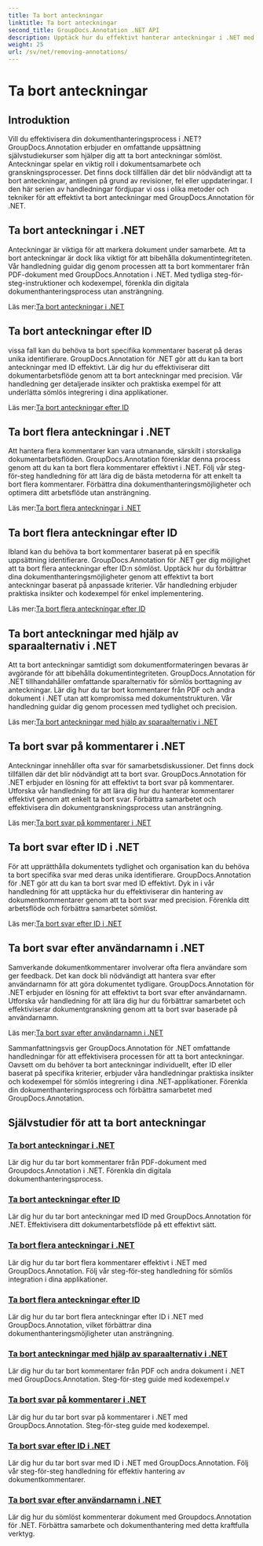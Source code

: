 ```yaml
---
title: Ta bort anteckningar
linktitle: Ta bort anteckningar
second_title: GroupDocs.Annotation .NET API
description: Upptäck hur du effektivt hanterar anteckningar i .NET med självstudier för GroupDocs.Annotation. Effektivisera ditt dokumentarbetsflöde och förbättra samarbetet sömlöst.
weight: 25
url: /sv/net/removing-annotations/
---
```


# Ta bort anteckningar

## Introduktion

Vill du effektivisera din dokumenthanteringsprocess i .NET? GroupDocs.Annotation erbjuder en omfattande uppsättning självstudiekurser som hjälper dig att ta bort anteckningar sömlöst. Anteckningar spelar en viktig roll i dokumentsamarbete och granskningsprocesser. Det finns dock tillfällen där det blir nödvändigt att ta bort anteckningar, antingen på grund av revisioner, fel eller uppdateringar. I den här serien av handledningar fördjupar vi oss i olika metoder och tekniker för att effektivt ta bort anteckningar med GroupDocs.Annotation för .NET.

## Ta bort anteckningar i .NET
Anteckningar är viktiga för att markera dokument under samarbete. Att ta bort anteckningar är dock lika viktigt för att bibehålla dokumentintegriteten. Vår handledning guidar dig genom processen att ta bort kommentarer från PDF-dokument med GroupDocs.Annotation i .NET. Med tydliga steg-för-steg-instruktioner och kodexempel, förenkla din digitala dokumenthanteringsprocess utan ansträngning.

 Läs mer:[Ta bort anteckningar i .NET](./remove-annotations/)

## Ta bort anteckningar efter ID
vissa fall kan du behöva ta bort specifika kommentarer baserat på deras unika identifierare. GroupDocs.Annotation för .NET gör att du kan ta bort anteckningar med ID effektivt. Lär dig hur du effektiviserar ditt dokumentarbetsflöde genom att ta bort anteckningar med precision. Vår handledning ger detaljerade insikter och praktiska exempel för att underlätta sömlös integrering i dina applikationer.

 Läs mer:[Ta bort anteckningar efter ID](./remove-annotations-by-id/)

## Ta bort flera anteckningar i .NET
Att hantera flera kommentarer kan vara utmanande, särskilt i storskaliga dokumentarbetsflöden. GroupDocs.Annotation förenklar denna process genom att du kan ta bort flera kommentarer effektivt i .NET. Följ vår steg-för-steg handledning för att lära dig de bästa metoderna för att enkelt ta bort flera kommentarer. Förbättra dina dokumenthanteringsmöjligheter och optimera ditt arbetsflöde utan ansträngning.

 Läs mer:[Ta bort flera anteckningar i .NET](./remove-multiple-annotations/)

## Ta bort flera anteckningar efter ID
Ibland kan du behöva ta bort kommentarer baserat på en specifik uppsättning identifierare. GroupDocs.Annotation för .NET ger dig möjlighet att ta bort flera anteckningar efter ID:n sömlöst. Upptäck hur du förbättrar dina dokumenthanteringsmöjligheter genom att effektivt ta bort anteckningar baserat på anpassade kriterier. Vår handledning erbjuder praktiska insikter och kodexempel för enkel implementering.

 Läs mer:[Ta bort flera anteckningar efter ID](./remove-multiple-annotations-by-ids/)

## Ta bort anteckningar med hjälp av sparaalternativ i .NET
Att ta bort anteckningar samtidigt som dokumentformateringen bevaras är avgörande för att bibehålla dokumentintegriteten. GroupDocs.Annotation för .NET tillhandahåller omfattande sparalternativ för sömlös borttagning av anteckningar. Lär dig hur du tar bort kommentarer från PDF och andra dokument i .NET utan att kompromissa med dokumentstrukturen. Vår handledning guidar dig genom processen med tydlighet och precision.

 Läs mer:[Ta bort anteckningar med hjälp av sparaalternativ i .NET](./remove-annotations-using-save-options/)

## Ta bort svar på kommentarer i .NET
Anteckningar innehåller ofta svar för samarbetsdiskussioner. Det finns dock tillfällen där det blir nödvändigt att ta bort svar. GroupDocs.Annotation för .NET erbjuder en lösning för att effektivt ta bort svar på kommentarer. Utforska vår handledning för att lära dig hur du hanterar kommentarer effektivt genom att enkelt ta bort svar. Förbättra samarbetet och effektivisera din dokumentgranskningsprocess utan ansträngning.

 Läs mer:[Ta bort svar på kommentarer i .NET](./remove-replies-to-annotations/)

## Ta bort svar efter ID i .NET
För att upprätthålla dokumentets tydlighet och organisation kan du behöva ta bort specifika svar med deras unika identifierare. GroupDocs.Annotation för .NET gör att du kan ta bort svar med ID effektivt. Dyk in i vår handledning för att upptäcka hur du effektiviserar din hantering av dokumentkommentarer genom att ta bort svar med precision. Förenkla ditt arbetsflöde och förbättra samarbetet sömlöst.

 Läs mer:[Ta bort svar efter ID i .NET](./remove-replies-by-id/)

## Ta bort svar efter användarnamn i .NET
Samverkande dokumentkommentarer involverar ofta flera användare som ger feedback. Det kan dock bli nödvändigt att hantera svar efter användarnamn för att göra dokumentet tydligare. GroupDocs.Annotation för .NET erbjuder en lösning för att effektivt ta bort svar efter användarnamn. Utforska vår handledning för att lära dig hur du förbättrar samarbetet och effektiviserar dokumentgranskning genom att ta bort svar baserade på användarnamn.

 Läs mer:[Ta bort svar efter användarnamn i .NET](./remove-replies-by-username/)

Sammanfattningsvis ger GroupDocs.Annotation för .NET omfattande handledningar för att effektivisera processen för att ta bort anteckningar. Oavsett om du behöver ta bort anteckningar individuellt, efter ID eller baserat på specifika kriterier, erbjuder våra handledningar praktiska insikter och kodexempel för sömlös integrering i dina .NET-applikationer. Förenkla din dokumenthanteringsprocess och förbättra samarbetet med GroupDocs.Annotation.
## Självstudier för att ta bort anteckningar
### [Ta bort anteckningar i .NET](./remove-annotations/)
Lär dig hur du tar bort kommentarer från PDF-dokument med Groupdocs.Annotation i .NET. Förenkla din digitala dokumenthanteringsprocess.
### [Ta bort anteckningar efter ID](./remove-annotations-by-id/)
Lär dig hur du tar bort anteckningar med ID med GroupDocs.Annotation för .NET. Effektivisera ditt dokumentarbetsflöde på ett effektivt sätt.
### [Ta bort flera anteckningar i .NET](./remove-multiple-annotations/)
Lär dig hur du tar bort flera kommentarer effektivt i .NET med GroupDocs.Annotation. Följ vår steg-för-steg handledning för sömlös integration i dina applikationer.
### [Ta bort flera anteckningar efter ID](./remove-multiple-annotations-by-ids/)
Lär dig hur du tar bort flera anteckningar efter ID i .NET med GroupDocs.Annotation, vilket förbättrar dina dokumenthanteringsmöjligheter utan ansträngning.
### [Ta bort anteckningar med hjälp av sparaalternativ i .NET](./remove-annotations-using-save-options/)
Lär dig hur du tar bort kommentarer från PDF och andra dokument i .NET med GroupDocs.Annotation. Steg-för-steg guide med kodexempel.v
### [Ta bort svar på kommentarer i .NET](./remove-replies-to-annotations/)
Lär dig hur du tar bort svar på kommentarer i .NET med GroupDocs.Annotation. Steg-för-steg guide med kodexempel.
### [Ta bort svar efter ID i .NET](./remove-replies-by-id/)
Lär dig hur du tar bort svar med ID i .NET med GroupDocs.Annotation. Följ vår steg-för-steg handledning för effektiv hantering av dokumentkommentarer.
### [Ta bort svar efter användarnamn i .NET](./remove-replies-by-username/)
Lär dig hur du sömlöst kommenterar dokument med Groupdocs.Annotation för .NET. Förbättra samarbete och dokumenthantering med detta kraftfulla verktyg.